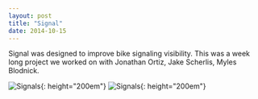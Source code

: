 ```yaml
---
layout: post
title: "Signal"
date: 2014-10-15
---
```


Signal was designed to improve bike signaling visibility. This was a week long project we worked on with Jonathan Ortiz, Jake Scherlis, Myles Blodnick.

![Signals](/assets/img/turn_signals_1.gif){: height="200em"} ![Signals](/assets/img/turn_signals_2.gif){: height="200em"}

